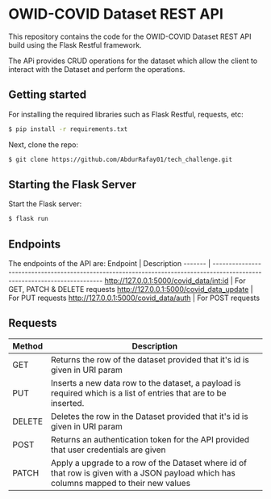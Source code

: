 # OWID-COVID Dataset REST API

This repository contains the code for the OWID-COVID Dataset REST API build using the Flask Restful framework.

The APi provides CRUD operations for the dataset which allow the client to interact with the Dataset and perform the operations.

## Getting started

For installing the required libraries such as Flask Restful, requests, etc:
```sh
$ pip install -r requirements.txt
```
Next, clone the repo:
```sh
$ git clone https://github.com/AbdurRafay01/tech_challenge.git
```
## Starting the Flask Server
Start the Flask server:
```sh
$ flask run
```
## Endpoints
The endpoints of the API are:
Endpoint | Description
------- | -------------------------------------------------------------------------------------------------------------------------- 
http://127.0.0.1:5000/covid_data/<int:id> | For GET, PATCH & DELETE requests
http://127.0.0.1:5000/covid_data_update | For PUT requests
http://127.0.0.1:5000/covid_data/auth | For POST requests
## Requests
Method  | Description                                                                                                               
------- | -------------------------------------------------------------------------------------------------------------------------- 
GET     | Returns the row of the dataset provided that it's id is given in URI param                                                                                  
PUT     | Inserts a new data row to the dataset, a payload is required which is a list of entries that are to be inserted.                                                            
DELETE  | Deletes the row in the Dataset provided that it's id is given in URI param                                                                                                            
POST    | Returns an authentication token for the API provided that user credentials are given                                                   
PATCH   | Apply a upgrade to a row of the Dataset where id of that row is given with a JSON payload which has columns mapped to their new values                                                                                    
